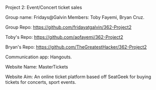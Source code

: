 Project 2: Event/Concert ticket sales

Group name: Fridays@Galvin
Members: Toby Fayemi, Bryan Cruz.

Group Repo: https://github.com/fridayatgalvin/362-Project2

Toby's Repo: https://github.com/aofayemi/362-Project2

Bryan's Repo: https://github.com/TheGreatestHacker/362-Project2

Communication app: Hangouts.

Website Name: MasterTickets

Website Aim:
An online ticket platform based off SeatGeek for buying tickets for concerts,
sport events.
